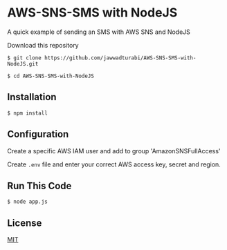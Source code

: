 # AWS-SNS-SMS with NodeJS
A quick example of sending an SMS with AWS SNS and NodeJS

Download this repository

```
$ git clone https://github.com/jawwadturabi/AWS-SNS-SMS-with-NodeJS.git

$ cd AWS-SNS-SMS-with-NodeJS

```
## Installation

```
$ npm install

```

## Configuration

Create a specific AWS IAM user and add to group 'AmazonSNSFullAccess'

Create `.env` file  and enter your correct AWS access key, secret and region.


## Run This Code

```
$ node app.js

```

## License
[MIT](https://choosealicense.com/licenses/mit/)

